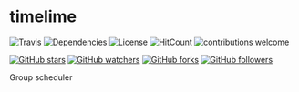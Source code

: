 # timelime
[![Travis](https://img.shields.io/travis/froothacks/timelime.svg)](https://travis-ci.org/froothacks/timelime)
[![Dependencies](https://david-dm.org/froothacks/timelime.svg)](https://github.com/froothacks/timelime/blob/master/package.json)
[![License](https://img.shields.io/github/license/froothacks/timelime.svg?&label=License)](https://github.com/froothacks/timelime/blob/master/LICENSE)
[![HitCount](https://hitt.herokuapp.com/{froothacks}/{timelime}.svg)](https://github.com/{froothacks}/{timelime})
[![contributions welcome](https://img.shields.io/badge/contributions-welcome-brightgreen.svg?style=flat)](https://github.com/dwyl/esta/issues)



[![GitHub stars](https://img.shields.io/github/stars/froothacks/timelime.svg?style=social&label=Star)](https://github.com/froothacks/timelime)
[![GitHub watchers](https://img.shields.io/github/watchers/froothacks/timelime.svg?style=social&label=Watch)](https://github.com/froothacks/timelime)
[![GitHub forks](https://img.shields.io/github/forks/froothacks/timelime.svg?style=social&label=Fork)](https://github.com/froothacks/timelime)
[![GitHub followers](https://img.shields.io/github/followers/froothacks.svg?style=social&label=Follow)](https://github.com/froothacks)

Group scheduler
